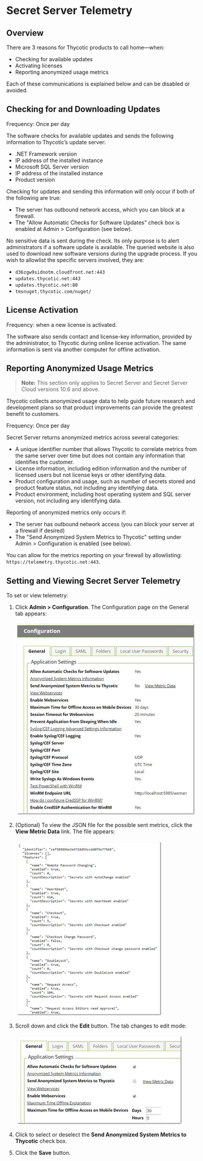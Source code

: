 [title]: # (Secret Server Telemetry)
[tags]: # (Best Practice, Security Hardening, telemetry)
[priority]: # (1000)

# Secret Server Telemetry

## Overview

There are 3 reasons for Thycotic products to call home—when:

- Checking for available updates
- Activating licenses
- Reporting anonymized usage metrics

Each of these communications is explained below and can be disabled or avoided.

## Checking for and Downloading Updates

Frequency: Once per day

The software checks for available updates and sends the following information to Thycotic’s update server:

- .NET Framework version
- IP address of the installed instance
- Microsoft SQL Server version
- IP address of the installed instance
- Product version

Checking for updates and sending this information will only occur if both of the following are true:

- The server has outbound network access, which you can block at a firewall.
- The "Allow Automatic Checks for Software Updates" check box is enabled at Admin > Configuration (see below).

No sensitive data is sent during the check. Its only purpose is to alert administrators if a software update is available.  The queried website is also used to download new software versions during the upgrade process. If you wish to allowlist the specific servers involved, they are:

- `d36zgw9sidnotm.cloudfront.net:443`
- `updates.thycotic.net:443`
- `updates.thycotic.net:80`
- `tmsnuget.thycotic.com/nuget/`

## License Activation

Frequency: when a new license is activated.

The software also sends contact and license-key information, provided by the administrator, to Thycotic during online license activation. The same information is sent via another computer for offline activation.

## Reporting Anonymized Usage Metrics

> **Note:** This section only applies to Secret Server and Secret Server Cloud versions 10.6 and above.

Thycotic collects anonymized usage data to help guide future research and development plans so that product improvements can provide the greatest benefit to customers.

Frequency: Once per day

Secret Server returns anonymized metrics across several categories:

- A unique identifier number that allows Thycotic to correlate metrics from the same server over time but does not contain any information that identifies the customer.
- License information, including edition information and the number of licensed users but not license keys or other identifying data.
- Product configuration and usage, such as number of secrets stored and product feature status, not including any identifying data.
- Product environment, including host operating system and SQL server version, not including any identifying data.

 Reporting of anonymized metrics only occurs if:

- The server has outbound network access (you can block your server at a firewall if desired)
- The "Send Anonymized System Metrics to Thycotic" setting under Admin > Configuration is enabled (see below).

You can allow for the metrics reporting on your firewall by allowlisting: `https://telemetry.thycotic.net:443`.

## Setting and Viewing Secret Server Telemetry

To set or view telemetry:

1. Click **Admin > Configuration**. The Configuration page on the General tab appears:

   ![img](images/clip_image002.jpg)

2. (Optional) To view the JSON file for the possible sent metrics, click the **View Metric Data** link. The file appears:

   ![img](images/clip_image004.jpg)

3. Scroll down and click the **Edit** button. The tab changes to edit mode:

   ![img](images/clip_image006.jpg)

4. Click to select or deselect the **Send Anonymized System Metrics to Thycotic** check box.

5. Click the **Save** button.